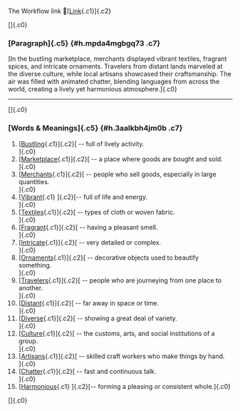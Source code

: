 The Workflow link
👏[[Link](https://www.google.com/url?q=http://www.google.com&sa=D&source=editors&ust=1758191010759859&usg=AOvVaw3EJTre71OlxogX3Os79Y78){.c1}]{.c2}

[]{.c0}

### [Paragraph]{.c5} {#h.mpda4mgbgq73 .c7}

[In the bustling marketplace, merchants displayed vibrant textiles,
fragrant spices, and intricate ornaments. Travelers from distant lands
marveled at the diverse culture, while local artisans showcased their
craftsmanship. The air was filled with animated chatter, blending
languages from across the world, creating a lively yet harmonious
atmosphere.]{.c0}

------------------------------------------------------------------------

[]{.c0}

### [Words & Meanings]{.c5} {#h.3aalkbh4jm0b .c7}

1.  [[Bustling](https://www.google.com/url?q=http://www.google.com&sa=D&source=editors&ust=1758191010761956&usg=AOvVaw1P-7xL3mXbzlKygwJ1-ywX){.c1}]{.c2}[ --
    full of lively activity.\
    ]{.c0}
2.  [[Marketplace](https://www.google.com/url?q=http://www.google.com&sa=D&source=editors&ust=1758191010762362&usg=AOvVaw1-g5bR3ylsUQSLJ4G5ScAh){.c1}]{.c2}[ --
    a place where goods are bought and sold.\
    ]{.c0}
3.  [[Merchants](https://www.google.com/url?q=http://www.google.com&sa=D&source=editors&ust=1758191010762624&usg=AOvVaw0yyV5ywm7x6_8hoYa5sApO){.c1}]{.c2}[ --
    people who sell goods, especially in large quantities.\
    ]{.c0}
4.  [[Vibrant](https://www.google.com/url?q=http://www.google.com&sa=D&source=editors&ust=1758191010762914&usg=AOvVaw3K0CHGLu1JVvokyZNLzLDD){.c1}
    ]{.c2}[-- full of life and energy.\
    ]{.c0}
5.  [[Textiles](https://www.google.com/url?q=http://www.google.com&sa=D&source=editors&ust=1758191010763293&usg=AOvVaw3ZJCk1Qkz2HlMVd2MGPi48){.c1}]{.c2}[ --
    types of cloth or woven fabric.\
    ]{.c0}
6.  [[Fragrant](https://www.google.com/url?q=http://www.google.com&sa=D&source=editors&ust=1758191010763577&usg=AOvVaw37UywIU4Pa4rXIvyvvP9H9){.c1}]{.c2}[ --
    having a pleasant smell.\
    ]{.c0}
7.  [[Intricate](https://www.google.com/url?q=http://www.google.com&sa=D&source=editors&ust=1758191010763825&usg=AOvVaw1GraxwpJdcc2aZH-1ZAd3C){.c1}]{.c2}[ --
    very detailed or complex.\
    ]{.c0}
8.  [[Ornaments](https://www.google.com/url?q=http://www.google.com&sa=D&source=editors&ust=1758191010764135&usg=AOvVaw0EoGdcIwPXMp-AxmCoMPmh){.c1}]{.c2}[ --
    decorative objects used to beautify something.\
    ]{.c0}
9.  [[Travelers](https://www.google.com/url?q=http://www.google.com&sa=D&source=editors&ust=1758191010764406&usg=AOvVaw0YL0kc-jWVRoKg_UFYshqe){.c1}]{.c2}[ --
    people who are journeying from one place to another.\
    ]{.c0}
10. [[Distant](https://www.google.com/url?q=http://www.google.com&sa=D&source=editors&ust=1758191010764832&usg=AOvVaw33a4eGPeqpi-nJpJvFxwDK){.c1}]{.c2}[ --
    far away in space or time.\
    ]{.c0}
11. [[Diverse](https://www.google.com/url?q=http://www.google.com&sa=D&source=editors&ust=1758191010765134&usg=AOvVaw08q_6aSf1RUDJLyrpzSwI_){.c1}]{.c2}[ --
    showing a great deal of variety.\
    ]{.c0}
12. [[Culture](https://www.google.com/url?q=http://www.google.com&sa=D&source=editors&ust=1758191010765464&usg=AOvVaw0zVqh9zX1VN_h_VNHKbo5k){.c1}]{.c2}[ --
    the customs, arts, and social institutions of a group.\
    ]{.c0}
13. [[Artisans](https://www.google.com/url?q=http://www.google.com&sa=D&source=editors&ust=1758191010765887&usg=AOvVaw2dpnbD84hlKW6Dkn_4n2PZ){.c1}]{.c2}[ --
    skilled craft workers who make things by hand.\
    ]{.c0}
14. [[Chatter](https://www.google.com/url?q=http://www.google.com&sa=D&source=editors&ust=1758191010766306&usg=AOvVaw3B0ugK8TPaHR7J4mH6mFxC){.c1}]{.c2}[ --
    fast and continuous talk.\
    ]{.c0}
15. [[Harmonious](https://www.google.com/url?q=http://www.google.com&sa=D&source=editors&ust=1758191010766658&usg=AOvVaw0eOxT7tFTb56GkpFQn2pCe){.c1}
    ]{.c2}[-- forming a pleasing or consistent whole.]{.c0}

[]{.c0}
